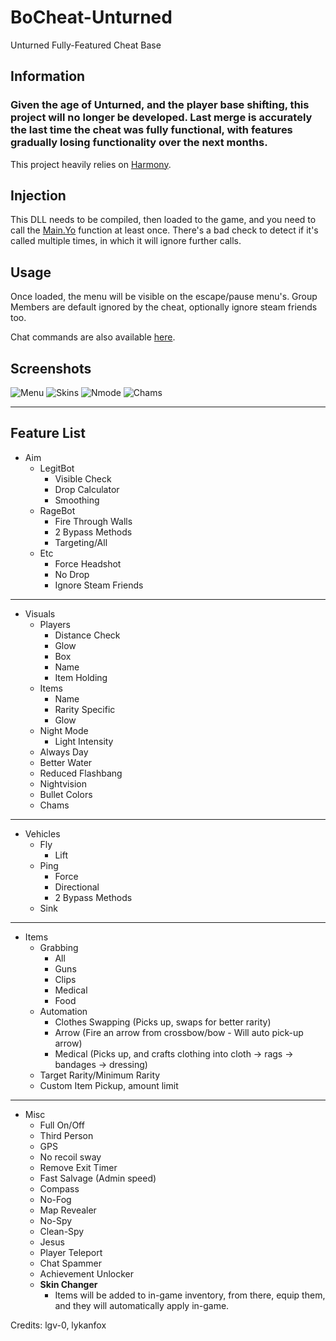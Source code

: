 # BoCheat-Unturned
Unturned Fully-Featured Cheat Base
## Information

### Given the age of Unturned, and the player base shifting, this project will no longer be developed. Last merge is accurately the last time the cheat was fully functional, with features gradually losing functionality over the next months.

This project heavily relies on [Harmony](https://github.com/pardeike/Harmony/).


## Injection
This DLL needs to be compiled, then loaded to the game, and you need to call the [Main.Yo](https://github.com/lgv-0/BoCheat-Unturned/blob/master/HInj/HInj/Main.cs#L116-L126) function at least once. There's a bad check to detect if it's called multiple times, in which it will ignore further calls.

## Usage
Once loaded, the menu will be visible on the escape/pause menu's. Group Members are default ignored by the cheat, optionally ignore steam friends too.

Chat commands are also available [here](https://github.com/lgv-0/BoCheat-Unturned/blob/master/HInj/HInj/Hooks/sendChat/Hold.cs#L28).

## Screenshots
![Menu](https://i.imgur.com/wf9QsY1.png)
![Skins](https://i.imgur.com/Cy6vO8l.png)
![Nmode](https://i.imgur.com/aSvqbZK.png)
![Chams](https://i.imgur.com/HmgTxcd.png)
___
## Feature List
- Aim
  - LegitBot
    - Visible Check
    - Drop Calculator
    - Smoothing
  - RageBot
    - Fire Through Walls
    - 2 Bypass Methods
    - Targeting/All
  - Etc
    - Force Headshot
    - No Drop
	- Ignore Steam Friends
___
- Visuals
  - Players
    - Distance Check
    - Glow
    - Box
    - Name
    - Item Holding
  - Items
    - Name
    - Rarity Specific
    - Glow
  - Night Mode
    - Light Intensity
  - Always Day
  - Better Water
  - Reduced Flashbang
  - Nightvision
  - Bullet Colors
  - Chams
___
- Vehicles
  - Fly
    - Lift
  - Ping
    - Force
    - Directional
    - 2 Bypass Methods
  - Sink
___
- Items
  - Grabbing
    - All
    - Guns
    - Clips
    - Medical
    - Food
  - Automation
    - Clothes Swapping (Picks up, swaps for better rarity)
    - Arrow (Fire an arrow from crossbow/bow - Will auto pick-up arrow)
    - Medical (Picks up, and crafts clothing into cloth -> rags -> bandages -> dressing)
  - Target Rarity/Minimum Rarity
  - Custom Item Pickup, amount limit
___
- Misc
  - Full On/Off
  - Third Person
  - GPS
  - No recoil sway
  - Remove Exit Timer
  - Fast Salvage (Admin speed)
  - Compass
  - No-Fog
  - Map Revealer
  - No-Spy
  - Clean-Spy
  - Jesus
  - Player Teleport
  - Chat Spammer
  - Achievement Unlocker
  - __Skin Changer__
    - Items will be added to in-game inventory, from there, equip them, and they will automatically apply in-game.

Credits:
lgv-0,
lykanfox
